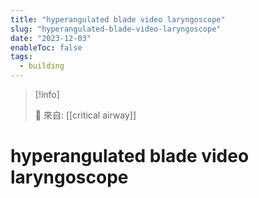 ```yaml
---
title: "hyperangulated blade video laryngoscope"
slug: "hyperangulated-blade-video-laryngoscope"
date: "2023-12-03"
enableToc: false
tags:
  - building
---
```


> [!info]
>
> 🌱 來自: [[critical airway]]

# hyperangulated blade video laryngoscope


